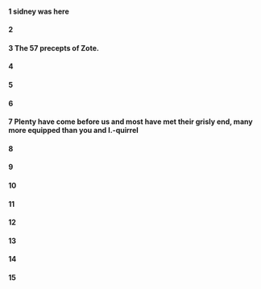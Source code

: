 #### 1 sidney was here
#### 2
#### 3 The 57 precepts of Zote.
#### 4
#### 5
#### 6
#### 7 Plenty have come before us and most have met their grisly end, many more equipped than you and I.-quirrel
#### 8
#### 9
#### 10
#### 11
#### 12
#### 13
#### 14
#### 15